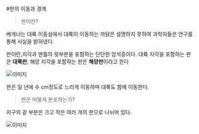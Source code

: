 #판의 이동과 경계

> 판이란?

베게너는 대륙 이동설에서 대륙이 이동하는 까닭은 설명하지 못하여 과학자들은 연구를 통해 사실을 밝혀냈다.

판이란,지각과 맨틀의 윗부분을 포함하는 단단한 암석흥이다. 대륙 지각을 포함하는 판은 **대륙판**, 해양 지각을 포함하는 판은 **해양판**이라고 한다

![이미지](https://haeineda.github.io/img/pan.png)
 
판은 일 년에 수 cm정도로 느리게 이동하며 대륙도 함께 이동한다.

> 판은 어떻게 분포하는가?

지구의 겉 부분은 크고 작은 여러 개의 판으로 나뉘어 있다.

![이미지](https://haeineda.github.io/img/pan2.png)
